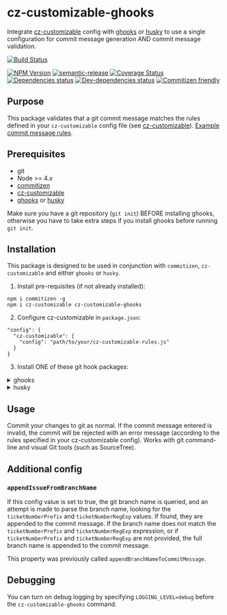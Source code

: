 # cz-customizable-ghooks

Integrate [cz-customizable](https://github.com/leonardoanalista/cz-customizable) config with [ghooks](https://github.com/gtramontina/ghooks) or [husky](https://github.com/typicode/husky) to use a single configuration for commit message generation AND commit message validation.

[![Build Status](https://travis-ci.org/uglow/cz-customizable-ghooks.svg?branch=master)](https://travis-ci.org/uglow/cz-customizable-ghooks)
<!--[RM_BADGES]-->
[![NPM Version](https://img.shields.io/npm/v/cz-customizable-ghooks.svg?style=flat-square)](http://npm.im/cz-customizable-ghooks)
[![semantic-release](https://img.shields.io/badge/%20%20%F0%9F%93%A6%F0%9F%9A%80-semantic--release-e10079.svg)](https://github.com/semantic-release/semantic-release)
[![Coverage Status](https://coveralls.io/repos/github/uglow/cz-customizable-ghooks/badge.svg?branch=master)](https://coveralls.io/github/uglow/cz-customizable-ghooks?branch=master)
[![Dependencies status](https://david-dm.org/uglow/cz-customizable-ghooks/status.svg?theme=shields.io)](https://david-dm.org/uglow/cz-customizable-ghooks#info=dependencies)
[![Dev-dependencies status](https://david-dm.org/uglow/cz-customizable-ghooks/dev-status.svg?theme=shields.io)](https://david-dm.org/uglow/cz-customizable-ghooks#info=devDependencies)
[![Commitizen friendly](https://img.shields.io/badge/commitizen-friendly-brightgreen.svg)](http://commitizen.github.io/cz-cli/)


<!--[]-->
## Purpose

This package validates that a git commit message matches the rules defined in your `cz-customizable` config file (see [cz-customizable](https://github.com/leonardoanalista/cz-customizable)).
[Example commit message rules](fixtures/fullCommitMessageConfig.js).

## Prerequisites

- git
- Node >= 4.x
- [commitizen](https://github.com/commitizen/cz-cli)
- [cz-customizable](https://github.com/leonardoanalista/cz-customizable)
- [ghooks](https://github.com/gtramontina/ghooks) or [husky](https://github.com/typicode/husky)

Make sure you have a git repository (`git init`) BEFORE installing ghooks, otherwise you have to take extra steps if you install ghooks before running `git init`.

## Installation

This package is designed to be used in conjunction with `commitizen`, `cz-customizable` and either `ghooks` or `husky`.


1. Install pre-requisites (if not already installed):
  ```
  npm i commitizen -g
  npm i cz-customizable cz-customizable-ghooks
  ```
  
2. Configure cz-customizable in `package.json`:
  ```
  "config": {
    "cz-customizable": {
      "config": "path/to/your/cz-customizable-rules.js"
    }
  }
  ```


3. Install ONE of these git hook packages:

<details>
<summary>ghooks</summary>

1. Install ghooks:
  ```
  npm i ghooks
  ```
  
2. Configure `package.json`:
  ```
  "config": {
    "ghooks": {
      "commit-msg": "cz-customizable-ghooks $2"
    }
  }
  ```
  
_An example of this setup is in `examples/ghooks`._
</details>
  

<details>
<summary>husky</summary>

Install husky:
```
npm i husky
```

**If you use husky v4 or under:**

Configure the hooks in the `package.json`:  
```
"husky": {
  "hooks": {
    "commit-msg": "cz-customizable-ghooks"
  }
}
```

**If you use husky v5 or higher:**

Inside the *.husky* folder, create a new script:  
`husky add .husky/commit-msg "npm run commit-msg -- \"$1\""`.

Then create create the `commit-msg` script in the `package.json`:  
```
"scripts": {
  "commit-msg": "cz-customizable-ghooks"
}
```

If you wish to specify the `LOGGING_LEVEL` flag, you can use [cross-env](https://www.npmjs.com/package/cross-env):  
```
"scripts": {
  "commit-msg": "cross-env LOGGING_LEVEL=debug cz-customizable-ghooks"
}
```

_An example of this setup is in `examples/husky`._
</details>


## Usage

Commit your changes to git as normal. If the commit message entered is invalid, the commit will be rejected with an error message (according to the rules specified in your cz-customizable config).
Works with git command-line and visual Git tools (such as SourceTree).

## Additional config

### `appendIssueFromBranchName`

If this config value is set to true, the git branch name is queried, and an attempt is made to
parse the branch name, looking for the `ticketNumberPrefix` and `ticketNumberRegExp` values. If found,
they are appended to the commit message. If the branch name does not match the `ticketNumberPrefix`
and `ticketNumberRegExp` expression, or if `ticketNumberPrefix` and `ticketNumberRegExp` are not provided,
the full branch name is appended to the commit message. 

This property was previously called `appendBranchNameToCommitMessage`.

## Debugging

You can turn on debug logging by specifying `LOGGING_LEVEL=debug` before the `cz-customizable-ghooks` command.
